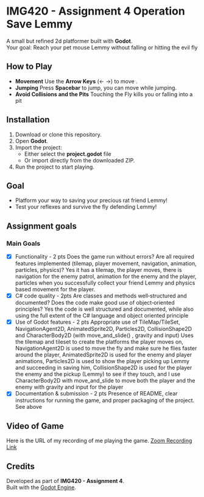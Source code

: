 # IMG420 - Assignment 4 Operation Save Lemmy 

A small but refined 2d platformer built with **Godot**.  
Your goal: Reach your pet mouse Lemmy without falling or hitting the evil fly  



## How to Play  
- **Movement** Use the **Arrow Keys** (← →) to move .  
- **Jumping**  Press **Spacebar** to jump, you can move while jumping.  
- **Avoid Collisions and the Pits**  Touching the Fly kills you or falling into a pit 

## Installation  
1. Download or clone this repository.  
2. Open **Godot**.  
3. Import the project:  
   - Either select the **project.godot** file  
   - Or import directly from the downloaded ZIP.  
4. Run the project to start playing.  


## Goal  
- Platform your way to saving your precious rat friend Lemmy!  
- Test your reflexes and survive the fly defending Lemmy!  

## Assignment goals 
### Main Goals
- [x] Functionality - 2 pts Does the game run without errors? Are all required features implemented
(tilemap, player movement, navigation, animation, particles, physics)? Yes it has a tilemap, the player moves, there is navigation for the enemy patrol, animation for the enemy and the player, particles when you successfully collect your friend Lemmy and physics based movement for the player.
- [x] C# code quality - 2pts Are classes and methods well‑structured and documented? Does the code
make good use of object‑oriented principles? Yes the code is well structured and documented, while also using the full extent of the C# language and object oriented principle
- [x] Use of Godot features - 2 pts Appropriate use of TileMap/TileSet, NavigationAgent2D, AnimatedSprite2D, Particles2D, CollisionShape2D and CharacterBody2D (with move_and_slide() , gravity and input) Uses the tilemap and tileset to create the platforms the player moves on, NavigationAgent2D is used to move the fly and make sure he flies faster around the player, AnimatedSprite2D is used for the enemy and player animations, Particles2D is used to show the player picking up Lemmy and succeeding in saving him, CollisionShape2D is used for the player the enemy and the pickup (Lemmy) to see if they touch, and I use CharacterBody2D with move_and_slide to move both the player and the enemy with gravity and input for the player 
- [x] Documentation & submission - 2 pts Presence of README, clear instructions for running the game, and proper packaging of the project. See above

## Video of Game
Here is the URL of my recording of me playing the game. [Zoom Recording Link](https://nau.zoom.us/rec/share/cLKM4Lm2FIDTT1flynLIsJc7DNVpz-5LXtawPvrg6MKOJ1U7f2LwLUZAAEVcp-Zq.54N9OQlwaxmHypmI?startTime=1761094937000)
## Credits  
Developed as part of **IMG420 - Assignment 4**.  
Built with the [Godot Engine](https://godotengine.org/).  

